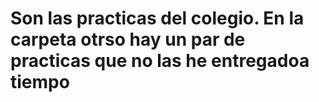# Son las practicas del colegio. En la carpeta otrso hay un par de practicas que no las he entregadoa tiempo

